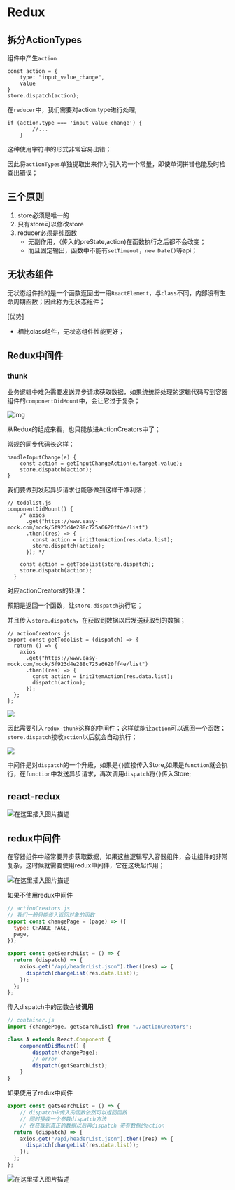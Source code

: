 # Redux

## 拆分ActionTypes

组件中产生`action`

```react
const action = {
    type: "input_value_change",
    value
}
store.dispatch(action);
```

在`reducer`中，我们需要对action.type进行处理;

```react
if (action.type === 'input_value_change') {
        //...
    }
```

这种使用字符串的形式非常容易出错；

因此将`actionTypes`单独提取出来作为引入的一个常量，即使单词拼错也能及时检查出错误；



## 三个原则

1. store必须是唯一的
2. 只有store可以修改store
3. reducer必须是纯函数
   - 无副作用，（传入的preState,action)在函数执行之后都不会改变；
   - 而且固定输出，函数中不能有`setTimeout`，`new Date()`等api；



## 无状态组件

无状态组件指的是一个函数返回出一段`ReactElement`，与`class`不同，内部没有生命周期函数；因此称为无状态组件；

[优势]

- 相比class组件，无状态组件性能更好；



## Redux中间件

### thunk

业务逻辑中难免需要发送异步请求获取数据，如果统统将处理的逻辑代码写到容器组件的`componentDidMount`中，会让它过于复杂；

![img](https://pic4.zhimg.com/80/v2-9e7e7d6b492706746ba19845bd559963_1440w.jpg)

从Redux的组成来看，也只能放进ActionCreators中了；

常规的同步代码长这样：

```react
handleInputChange(e) {
    const action = getInputChangeAction(e.target.value);
    store.dispatch(action);
}
```

我们要做到发起异步请求也能够做到这样干净利落；

```react
// todolist.js	
componentDidMount() {
    /* axios
      .get("https://www.easy-mock.com/mock/5f923d4e288c725a6620ff4e/list")
      .then((res) => {
        const action = initItemAction(res.data.list);
        store.dispatch(action);
      }); */

    const action = getTodolist(store.dispatch);
    store.dispatch(action);
  }
```

对应actionCreators的处理：

预期是返回一个函数，让`store.dispatch`执行它；

并且传入`store.dispatch`，在获取到数据以后发送获取到的数据；

```react
// actionCreators.js
export const getTodolist = (dispatch) => {
  return () => {
    axios
      .get("https://www.easy-mock.com/mock/5f923d4e288c725a6620ff4e/list")
      .then((res) => {
        const action = initItemAction(res.data.list);
        dispatch(action);
      });
  };
};
```



![](https://p9-juejin.byteimg.com/tos-cn-i-k3u1fbpfcp/ec8a65f57897484fbb49d1daae4c818a~tplv-k3u1fbpfcp-watermark.image)



因此需要引入`redux-thunk`这样的中间件；这样就能让`action`可以返回一个函数；`store.dispatch`接收`action`以后就会自动执行；



![](https://p6-juejin.byteimg.com/tos-cn-i-k3u1fbpfcp/157d42604f8f4a508f640b6a3b3098c4~tplv-k3u1fbpfcp-watermark.image)

中间件是对`dispatch`的一个升级，如果是`{}`直接传入Store,如果是`function`就会执行，在`function`中发送异步请求，再次调用`dispatch`将`{}`传入Store;





## react-redux

![在这里插入图片描述](https://img-blog.csdnimg.cn/20201128114807174.png?x-oss-process=image/watermark,type_ZmFuZ3poZW5naGVpdGk,shadow_10,text_aHR0cHM6Ly9ibG9nLmNzZG4ubmV0L1pIZ29nb2dvaGE=,size_16,color_FFFFFF,t_70)





## redux中间件

在容器组件中经常要异步获取数据，如果这些逻辑写入容器组件，会让组件的非常复杂，这时候就需要使用redux中间件，它在这块起作用；

![在这里插入图片描述](https://img-blog.csdnimg.cn/20201129151051969.png?x-oss-process=image/watermark,type_ZmFuZ3poZW5naGVpdGk,shadow_10,text_aHR0cHM6Ly9ibG9nLmNzZG4ubmV0L1pIZ29nb2dvaGE=,size_16,color_FFFFFF,t_70)

如果不使用redux中间件

```js
// actionCreators.js
// 我们一般只能传入返回对象的函数
export const changePage = (page) => ({
  type: CHANGE_PAGE,
  page,
});

export const getSearchList = () => {
  return (dispatch) => {
    axios.get("/api/headerList.json").then((res) => {
      dispatch(changeList(res.data.list));
    });
  };
};
```

传入dispatch中的函数会被**调用**

```js
// container.js
import {changePage, getSearchList} from "./actionCreators";

class A extends React.Component {
    componentDidMount() {
        dispatch(changePage);
        // error 
        dispatch(getSearchList);
    }
}
```

如果使用了redux中间件

```js
export const getSearchList = () => {
    // dispatch中传入的函数依然可以返回函数
    // 同时接收一个参数dispatch方法
    // 在获取到真正的数据以后再dispatch 带有数据的action
  return (dispatch) => {
    axios.get("/api/headerList.json").then((res) => {
      dispatch(changeList(res.data.list));
    });
  };
};
```



![在这里插入图片描述](https://img-blog.csdnimg.cn/20201129152433585.png?x-oss-process=image/watermark,type_ZmFuZ3poZW5naGVpdGk,shadow_10,text_aHR0cHM6Ly9ibG9nLmNzZG4ubmV0L1pIZ29nb2dvaGE=,size_16,color_FFFFFF,t_70)

​	